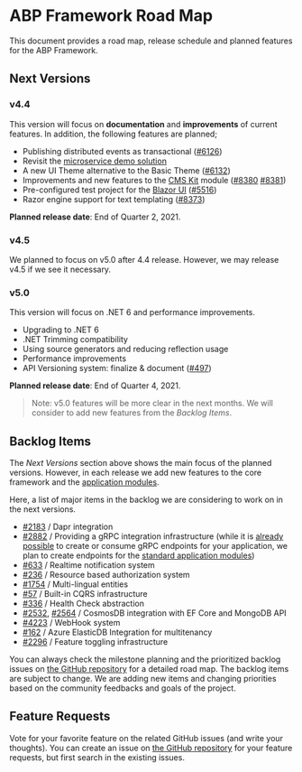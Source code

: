 ﻿# ABP Framework Road Map

This document provides a road map, release schedule and planned features for the ABP Framework.

## Next Versions

### v4.4

This version will focus on **documentation** and **improvements** of current features. In addition, the following features are planned;

* Publishing distributed events as transactional ([#6126](https://github.com/abpframework/abp/issues/6126))
* Revisit the [microservice demo solution](Samples/Microservice-Demo.md)
* A new UI Theme alternative to the Basic Theme ([#6132](https://github.com/abpframework/abp/issues/6132))
* Improvements and new features to the [CMS Kit](Modules/Cms-Kit.md) module ([#8380](https://github.com/abpframework/abp/issues/8380) [#8381](https://github.com/abpframework/abp/issues/8381))
* Pre-configured test project for the [Blazor UI](UI/Blazor/Overall.md) ([#5516](https://github.com/abpframework/abp/issues/5516))
* Razor engine support for text templating ([#8373](https://github.com/abpframework/abp/issues/8373))

**Planned release date**: End of Quarter 2, 2021.

### v4.5

We planned to focus on v5.0 after 4.4 release. However, we may release v4.5 if we see it necessary.

### v5.0

This version will focus on .NET 6 and performance improvements.

* Upgrading to .NET 6
* .NET Trimming compatibility
* Using source generators and reducing reflection usage
* Performance improvements
* API Versioning system: finalize & document ([#497](https://github.com/abpframework/abp/issues/497))

**Planned release date**: End of Quarter 4, 2021.

> Note: v5.0 features will be more clear in the next months. We will consider to add new features from the *Backlog Items*.

## Backlog Items

The *Next Versions* section above shows the main focus of the planned versions. However, in each release we add new features to the core framework and the [application modules](Modules/Index.md).

Here, a list of major items in the backlog we are considering to work on in the next versions.

* [#2183](https://github.com/abpframework/abp/issues/2183) / Dapr integration
* [#2882](https://github.com/abpframework/abp/issues/2882) / Providing a gRPC integration infrastructure (while it is [already possible](https://github.com/abpframework/abp-samples/tree/master/GrpcDemo) to create or consume gRPC endpoints for your application, we plan to create endpoints for the [standard application modules](https://docs.abp.io/en/abp/latest/Modules/Index))
* [#633](https://github.com/abpframework/abp/issues/633) / Realtime notification system
* [#236](https://github.com/abpframework/abp/issues/236) / Resource based authorization system
* [#1754](https://github.com/abpframework/abp/issues/1754) / Multi-lingual entities
* [#57](https://github.com/abpframework/abp/issues/57) / Built-in CQRS infrastructure
* [#336](https://github.com/abpframework/abp/issues/336) / Health Check abstraction
* [#2532](https://github.com/abpframework/abp/issues/2532), [#2564](https://github.com/abpframework/abp/issues/2465) / CosmosDB integration with EF Core and MongoDB API
* [#4223](https://github.com/abpframework/abp/issues/4223) / WebHook system
* [#162](https://github.com/abpframework/abp/issues/162) / Azure ElasticDB Integration for multitenancy
* [#2296](https://github.com/abpframework/abp/issues/2296) / Feature toggling infrastructure

You can always check the milestone planning and the prioritized backlog issues on [the GitHub repository](https://github.com/abpframework/abp/milestones) for a detailed road map. The backlog items are subject to change. We are adding new items and changing priorities based on the community feedbacks and goals of the project.

## Feature Requests

Vote for your favorite feature on the related GitHub issues (and write your thoughts). You can create an issue on [the GitHub repository](https://github.com/abpframework/abp) for your feature requests, but first search in the existing issues.

